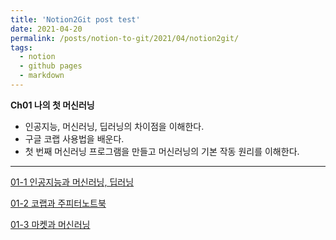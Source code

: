 ```yaml
---
title: 'Notion2Git post test'
date: 2021-04-20
permalink: /posts/notion-to-git/2021/04/notion2git/
tags:
  - notion
  - github pages
  - markdown
---
```

**Ch01 나의 첫 머신러닝**

- 인공지능, 머신러닝, 딥러닝의 차이점을 이해한다.
- 구글 코랩 사용법을 배운다.
- 첫 번째 머신러닝 프로그램을 만들고 머신러닝의 기본 작동 원리를 이해한다.

---
[01-1 인공지능과 머신러닝, 딥러닝](Ch01/01-1.md)

[01-2 코랩과 주피터노트북](Ch01/01-2.md)

[01-3 마켓과 머신러닝](Ch01/01-3.md)